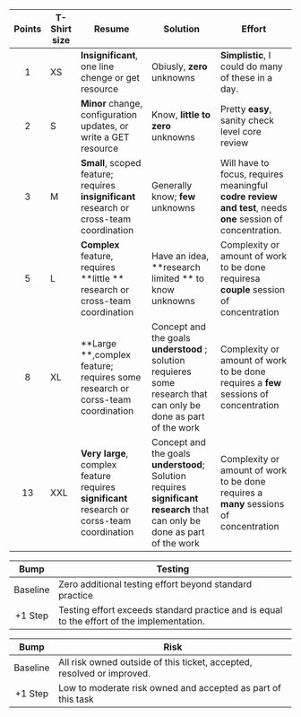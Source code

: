 | Points | T-Shirt size | Resume                                                       | Solution                                                     | Effort                                                       |
| :----: | ------------ | ------------------------------------------------------------ | ------------------------------------------------------------ | ------------------------------------------------------------ |
|   1    | XS           | **Insignificant**, one line chenge or get resource        | Obiusly, **zero** unknowns                                   | **Simplistic**, I could do many of these in a day.           |
|   2    | S            | **Minor** change, configuration updates, or write a GET resource | Know, **little to zero** unknowns                            | Pretty **easy**, sanity check level core review              |
|   3    | M            | **Small**, scoped feature; requires **insignificant** research or cross-team coordination | Generally know; **few** unknowns                             | Will have to focus, requires meaningful **codre review and test**, needs **one** session of concentration. |
|   5    | L            | **Complex** feature, requires **little ** research or cross-team coordination | Have an idea, **research limited ** to know unknowns         | Complexity or amount of work to be done requiresa **couple** session of concentration |
|   8    | XL           | **Large **,complex feature;  requires some research or corss-team coordination | Concept and the goals **understood** ; solution requieres some research that can only be done as part of the work | Complexity or amount of work to be done requires a **few** sessions of concentration |
|   13   | XXL          | **Very large**, complex feature requires **significant** research or corss-team coordination | Concept and the goals **understood**; Solution requires **significant research** that can only be done as part of the work | Complexity or amount of work to be done requires a **many** sessions of concentration |




|   Bump   | Testing                                                      |
| :------: | ------------------------------------------------------------ |
| Baseline | Zero additional testing effort beyond standard practice      |
| +1 Step  | Testing effort exceeds standard practice and is equal to the effort of the implementation. |

|   Bump   | Risk                                                         |
| :------: | ------------------------------------------------------------ |
| Baseline | All risk owned outside of this ticket, accepted, resolved or improved. |
| +1 Step  | Low to moderate risk owned and accepted as part of this task |
